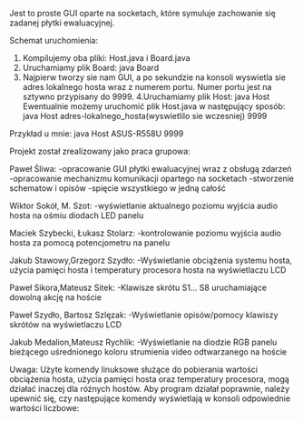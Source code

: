 Jest to proste GUI oparte na socketach, które symuluje zachowanie się zadanej płytki ewaluacyjnej.

Schemat uruchomienia:
1. Kompilujemy oba pliki: Host.java i Board.java
2. Uruchamiamy plik Board: java Board
3. Najpierw tworzy sie nam GUI, a po sekundzie na konsoli wyswietla sie adres lokalnego hosta wraz z numerem portu. Numer portu jest na sztywno przypisany do 9999.
4.Uruchamiamy plik Host: java Host
Ewentualnie możemy uruchomić plik Host.java w następujący sposób:
java Host adres-lokalnego_hosta(wyswietlilo sie wczesniej) 9999

Przykład u mnie:
java Host ASUS-R558U 9999

Projekt został zrealizowany jako praca grupowa:

Paweł Śliwa: 
-opracowanie GUI płytki ewaluacyjnej wraz z obsługą zdarzeń
-opracowanie mechanizmu komunikacji opartego na socketach
-stworzenie schematow i opisów
-spięcie wszystkiego w jedną całość

Wiktor Sokół, M. Szot:
-wyświetlanie aktualnego poziomu wyjścia audio hosta na ośmiu diodach LED panelu

Maciek Szybecki, Łukasz Stolarz:
-kontrolowanie poziomu wyjścia audio hosta za pomocą potencjometru na panelu

Jakub Stawowy,Grzegorz Szydło:
-Wyświetlanie obciążenia systemu hosta, użycia pamięci hosta i  temperatury procesora hosta na wyświetlaczu LCD

Paweł Sikora,Mateusz Sitek:
-Klawisze skrótu S1… S8 uruchamiające dowolną akcję na hoście 

Paweł Szydło, Bartosz Szlęzak:
-Wyświetlanie opisów/pomocy klawiszy skrótów na wyświetlaczu LCD

Jakub Medalion,Mateusz Rychlik:
-Wyświetlanie na diodzie RGB panelu bieżącego uśrednionego koloru strumienia video odtwarzanego na hoście
					
Uwaga:
Użyte komendy linuksowe służące do pobierania wartości obciążenia hosta, użycia pamięci hosta oraz temperatury procesora, mogą działać inaczej dla różnych hostów. Aby program działał poprawnie, należy upewnić się, czy następujące komendy wyświetlają w konsoli odpowiednie wartości liczbowe: